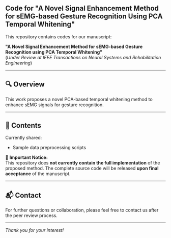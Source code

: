 ## Code for "A Novel Signal Enhancement Method for sEMG-based Gesture Recognition Using PCA Temporal Whitening"

This repository contains codes for our manuscript:

**"A Novel Signal Enhancement Method for sEMG-based Gesture Recognition using PCA Temporal Whitening"**  
(*Under Review at IEEE Transactions on Neural Systems and Rehabilitation Engineering*)

---

## 🔍 Overview

This work proposes a novel PCA-based temporal whitening method to enhance sEMG signals for gesture recognition. 

---

## 📂 Contents

Currently shared:

- Sample data preprocessing scripts  

🚧 **Important Notice:**  
This repository does **not currently contain the full implementation** of the proposed method. The complete source code will be released **upon final acceptance** of the manuscript.

---

## 📬 Contact

For further questions or collaboration, please feel free to contact us after the peer review process.

---

*Thank you for your interest!*
